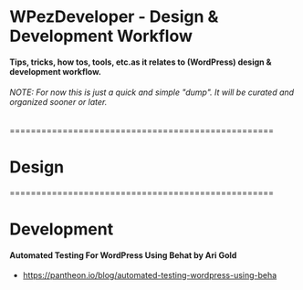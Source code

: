 # WPezDeveloper - Design & Development Workflow

#### Tips, tricks, how tos, tools, etc.as it relates to (WordPress) design & development workflow. 

###### NOTE: For now this is just a quick and simple "dump". It will be curated and organized sooner or later.

==================================================

# Design


==================================================

# Development

#### Automated Testing For WordPress Using Behat by Ari Gold
- https://pantheon.io/blog/automated-testing-wordpress-using-beha
